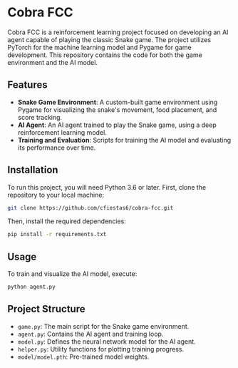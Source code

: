 # Cobra FCC

Cobra FCC is a reinforcement learning project focused on developing an AI agent capable of playing the classic Snake game. The project utilizes PyTorch for the machine learning model and Pygame for game development. This repository contains the code for both the game environment and the AI model.

## Features

- **Snake Game Environment**: A custom-built game environment using Pygame for visualizing the snake's movement, food placement, and score tracking.
- **AI Agent**: An AI agent trained to play the Snake game, using a deep reinforcement learning model.
- **Training and Evaluation**: Scripts for training the AI model and evaluating its performance over time.

## Installation

To run this project, you will need Python 3.6 or later. First, clone the repository to your local machine:

```bash
git clone https://github.com/cfiestas6/cobra-fcc.git
```

Then, install the required dependencies:

```bash
pip install -r requirements.txt
```

## Usage

To train and visualize the AI model, execute:

```bash
python agent.py
```

## Project Structure

- `game.py`: The main script for the Snake game environment.
- `agent.py`: Contains the AI agent and training loop.
- `model.py`: Defines the neural network model for the AI agent.
- `helper.py`: Utility functions for plotting training progress.
- `model/model.pth`: Pre-trained model weights.
